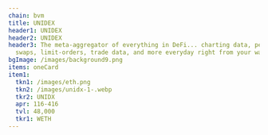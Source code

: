 ```yaml
---
chain: bvm
title: UNIDEX
header1: UNIDEX
header2: UNIDEX
header3: The meta-aggregator of everything in DeFi... charting data, perpetuals,
  swaps, limit-orders, trade data, and more everyday right from your wallet
bgImage: /images/background9.png
items: oneCard
item1:
  tkn1: /images/eth.png
  tkn2: /images/unidx-1-.webp
  tkr2: UNIDX
  apr: 116-416
  tvl: 48,000
  tkr1: WETH
---
```

